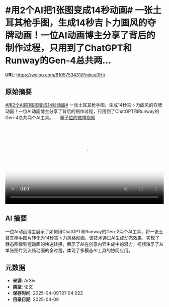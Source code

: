 # #用2个AI把1张图变成14秒动画# 一张土耳其枪手图，生成14秒吉卜力画风的夺牌动画！一位AI动画博主分享了背后的制作过程，只用到了ChatGPT和Runway的Gen-4总共两...

**URL**: https://weibo.com/6105753431/Pmkea0HIr

## 原始摘要

<a href="https://m.weibo.cn/search?containerid=231522type%3D1%26t%3D10%26q%3D%23%E7%94%A82%E4%B8%AAAI%E6%8A%8A1%E5%BC%A0%E5%9B%BE%E5%8F%98%E6%88%9014%E7%A7%92%E5%8A%A8%E7%94%BB%23&amp;extparam=%23%E7%94%A82%E4%B8%AAAI%E6%8A%8A1%E5%BC%A0%E5%9B%BE%E5%8F%98%E6%88%9014%E7%A7%92%E5%8A%A8%E7%94%BB%23" data-hide=""><span class="surl-text">#用2个AI把1张图变成14秒动画#</span></a> 一张土耳其枪手图，生成14秒吉卜力画风的夺牌动画！一位AI动画博主分享了背后的制作过程，只用到了ChatGPT和Runway的Gen-4总共两个AI工具。 <a href="https://video.weibo.com/show?fid=1034:5153205902835725" data-hide=""><span class="url-icon"><img style="width: 1rem;height: 1rem" src="https://h5.sinaimg.cn/upload/2015/09/25/3/timeline_card_small_video_default.png" referrerpolicy="no-referrer"></span><span class="surl-text">量子位的微博视频</span></a> <br clear="both"><div style="clear: both"></div><video controls="controls" poster="https://tvax1.sinaimg.cn/orj480/006Fd7o3ly1i09imwkr6jj30u01hc795.jpg" style="width: 100%"><source src="https://f.video.weibocdn.com/o0/b9o86I0Elx08njvtv1Hi01041200ftaz0E010.mp4?label=mp4_720p&amp;template=720x1280.24.0&amp;ori=0&amp;ps=1CwnkDw1GXwCQx&amp;Expires=1744185760&amp;ssig=YgcP10MRBI&amp;KID=unistore,video"><source src="https://f.video.weibocdn.com/o0/eojWLAsmlx08njvtgy0o010412009gmp0E010.mp4?label=mp4_hd&amp;template=540x960.24.0&amp;ori=0&amp;ps=1CwnkDw1GXwCQx&amp;Expires=1744185760&amp;ssig=xnKE8fmpCC&amp;KID=unistore,video"><source src="https://f.video.weibocdn.com/o0/1PPFpSN7lx08njvt8yo801041200597R0E010.mp4?label=mp4_ld&amp;template=360x640.24.0&amp;ori=0&amp;ps=1CwnkDw1GXwCQx&amp;Expires=1744185760&amp;ssig=mvCc0Kl5Ba&amp;KID=unistore,video"><p>视频无法显示，请前往<a href="https://video.weibo.com/show?fid=1034%3A5153205902835725" target="_blank" rel="noopener noreferrer">微博视频</a>观看。</p></video>

## AI 摘要

一位AI动画博主展示了如何用ChatGPT和Runway的Gen-2两个AI工具，将一张土耳其枪手图片转化为14秒吉卜力风格动画。该技术通过AI生成动态效果，实现了静态图像到短动画的快速转换，展示了AI在创意内容生成中的潜力。视频演示了从单张图片到流畅动画的全过程，体现了多模态AI工具的协同应用。

## 元数据

- **来源**: ArXiv
- **类型**: 论文
- **保存时间**: 2025-04-09T07:04:02Z
- **目录日期**: 2025-04-09
